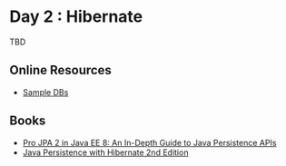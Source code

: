 # Day 2 : Hibernate

TBD

## Online Resources 

* [Sample DBs](https://www3.ntu.edu.sg/home/ehchua/programming/sql/SampleDatabases.html)

## Books 
* [Pro JPA 2 in Java EE 8: An In-Depth Guide to Java Persistence APIs](https://www.amazon.com/dp/1484234197/ref=sm_n_se_dkp_FR_pr_sea_0_0?adId=1484234197&creativeASIN=1484234197&linkId=ec98fbe3322cb32dce01764a9c07c107&tag=logicbig-20&linkCode=w42&ref-refURL=https%3A%2F%2Fwww.logicbig.com%2Ftutorials%2Fjava-ee-tutorial%2Fjpa%2Fembeddable-classes.html&slotNum=0&imprToken=sc0cTNRL5GNiSrIo1WM0AQ&adType=smart&adMode=search&adFormat=grid&impressionTimestamp=1605495600379)
* [Java Persistence with Hibernate 2nd Edition](https://www.amazon.com/dp/1617290459/ref=sm_n_se_dkp_FR_pr_sea_1_1?adId=1617290459&creativeASIN=1617290459&linkId=ec98fbe3322cb32dce01764a9c07c107&tag=logicbig-20&linkCode=w42&ref-refURL=https%3A%2F%2Fwww.logicbig.com%2Ftutorials%2Fjava-ee-tutorial%2Fjpa%2Fone-to-one.html&slotNum=0&imprToken=Sr7zFVywB.CgPlkacf9-JA&adType=smart&adMode=search&adFormat=grid&impressionTimestamp=1605495993932)
